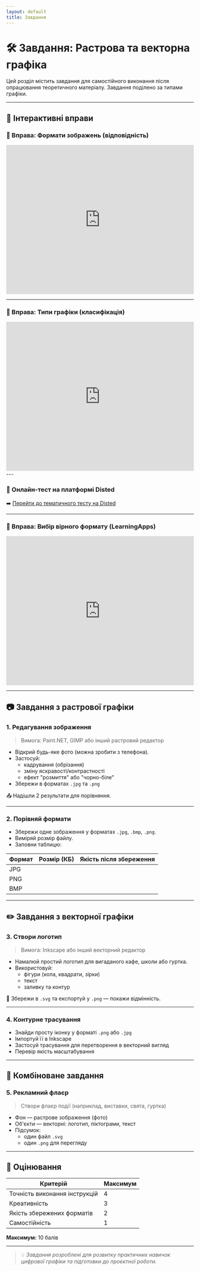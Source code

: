 ```yaml
---
layout: default
title: Завдання
---
```


# 🛠 Завдання: Растрова та векторна графіка

Цей розділ містить завдання для самостійного виконання після опрацювання теоретичного матеріалу. Завдання поділено за типами графіки.

---

## 🧠 Інтерактивні вправи

### 🧩 Вправа: Формати зображень (відповідність)

<iframe src="https://learningapps.org/watch?v=view5601707" style="border:0px;width:100%;height:400px" allowfullscreen></iframe>


---

### 🧩 Вправа: Типи графіки (класифікація)

<iframe src="https://learningapps.org/watch?v=15579503" style="border:0px;width:100%;height:400px" allowfullscreen></iframe>
---



### 🧪 Онлайн-тест на платформі Disted

➡️ [Перейти до тематичного тесту на Disted](https://disted.edu.vn.ua/courses/learn/10833)

---

### 🧩 Вправа: Вибір вірного формату (LearningApps)

<iframe src="https://learningapps.org/watch?v=pazkcv1xk17" style="border:0px;width:100%;height:400px" allowfullscreen></iframe>

---

## 📷 Завдання з растрової графіки

### 1. Редагування зображення

> Вимога: Paint.NET, GIMP або інший растровий редактор

- Відкрий будь-яке фото (можна зробити з телефона).
- Застосуй:
  - кадрування (обрізання)
  - зміну яскравості/контрастності
  - ефект "розмиття" або "чорно-біле"
- Збережи в форматах `.jpg` та `.png`

📤 Надішли 2 результати для порівняння.

---

### 2. Порівняй формати

- Збережи одне зображення у форматах `.jpg`, `.bmp`, `.png`.
- Виміряй розмір файлу.
- Заповни таблицю:

| Формат | Розмір (КБ) | Якість після збереження |
|--------|--------------|--------------------------|
| JPG    |              |                          |
| PNG    |              |                          |
| BMP    |              |                          |

---

## ✏️ Завдання з векторної графіки

### 3. Створи логотип

> Вимога: Inkscape або інший векторний редактор

- Намалюй простий логотип для вигаданого кафе, школи або гуртка.
- Використовуй:
  - фігури (кола, квадрати, зірки)
  - текст
  - заливку та контур

🎯 Збережи в `.svg` та експортуй у `.png` — покажи відмінність.

---

### 4. Контурне трасування

- Знайди просту іконку у форматі `.png` або `.jpg`
- Імпортуй її в Inkscape
- Застосуй трасування для перетворення в векторний вигляд
- Перевір якість масштабування

---

## 🤝 Комбіноване завдання

### 5. Рекламний флаєр

> Створи флаєр події (наприклад, виставки, свята, гуртка)

- Фон — растрове зображення (фото)
- Об'єкти — векторні: логотип, піктограми, текст
- Підсумок:
  - один файл `.svg`
  - один `.png` для перегляду

---

## 📝 Оцінювання

| Критерій                   | Максимум |
|----------------------------|----------|
| Точність виконання інструкцій | 4        |
| Креативність               | 3        |
| Якість збережених форматів | 2        |
| Самостійність              | 1        |

**Максимум:** 10 балів

---

> 💡 *Завдання розроблені для розвитку практичних навичок цифрової графіки та підготовки до проєктної роботи.*



